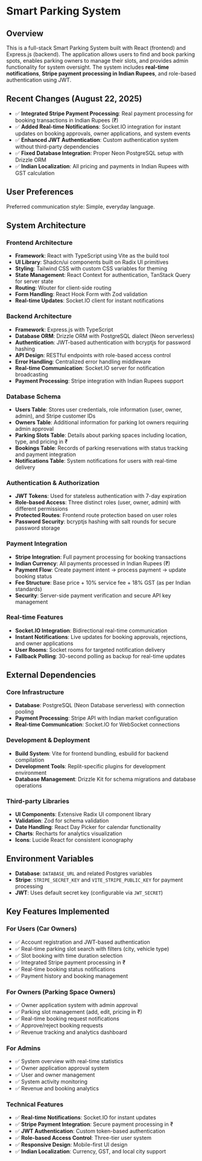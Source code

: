 # Smart Parking System

## Overview

This is a full-stack Smart Parking System built with React (frontend) and Express.js (backend). The application allows users to find and book parking spots, enables parking owners to manage their slots, and provides admin functionality for system oversight. The system includes **real-time notifications**, **Stripe payment processing in Indian Rupees**, and role-based authentication using JWT.

## Recent Changes (August 22, 2025)

- ✅ **Integrated Stripe Payment Processing**: Real payment processing for booking transactions in Indian Rupees (₹)
- ✅ **Added Real-time Notifications**: Socket.IO integration for instant updates on booking approvals, owner applications, and system events
- ✅ **Enhanced JWT Authentication**: Custom authentication system without third-party dependencies
- ✅ **Fixed Database Integration**: Proper Neon PostgreSQL setup with Drizzle ORM
- ✅ **Indian Localization**: All pricing and payments in Indian Rupees with GST calculation

## User Preferences

Preferred communication style: Simple, everyday language.

## System Architecture

### Frontend Architecture
- **Framework**: React with TypeScript using Vite as the build tool
- **UI Library**: Shadcn/ui components built on Radix UI primitives
- **Styling**: Tailwind CSS with custom CSS variables for theming
- **State Management**: React Context for authentication, TanStack Query for server state
- **Routing**: Wouter for client-side routing
- **Form Handling**: React Hook Form with Zod validation
- **Real-time Updates**: Socket.IO client for instant notifications

### Backend Architecture
- **Framework**: Express.js with TypeScript
- **Database ORM**: Drizzle ORM with PostgreSQL dialect (Neon serverless)
- **Authentication**: JWT-based authentication with bcryptjs for password hashing
- **API Design**: RESTful endpoints with role-based access control
- **Error Handling**: Centralized error handling middleware
- **Real-time Communication**: Socket.IO server for notification broadcasting
- **Payment Processing**: Stripe integration with Indian Rupees support

### Database Schema
- **Users Table**: Stores user credentials, role information (user, owner, admin), and Stripe customer IDs
- **Owners Table**: Additional information for parking lot owners requiring admin approval
- **Parking Slots Table**: Details about parking spaces including location, type, and pricing in ₹
- **Bookings Table**: Records of parking reservations with status tracking and payment integration
- **Notifications Table**: System notifications for users with real-time delivery

### Authentication & Authorization
- **JWT Tokens**: Used for stateless authentication with 7-day expiration
- **Role-based Access**: Three distinct roles (user, owner, admin) with different permissions
- **Protected Routes**: Frontend route protection based on user roles
- **Password Security**: bcryptjs hashing with salt rounds for secure password storage

### Payment Integration
- **Stripe Integration**: Full payment processing for booking transactions
- **Indian Currency**: All payments processed in Indian Rupees (₹)
- **Payment Flow**: Create payment intent → process payment → update booking status
- **Fee Structure**: Base price + 10% service fee + 18% GST (as per Indian standards)
- **Security**: Server-side payment verification and secure API key management

### Real-time Features
- **Socket.IO Integration**: Bidirectional real-time communication
- **Instant Notifications**: Live updates for booking approvals, rejections, and owner applications
- **User Rooms**: Socket rooms for targeted notification delivery
- **Fallback Polling**: 30-second polling as backup for real-time updates

## External Dependencies

### Core Infrastructure
- **Database**: PostgreSQL (Neon Database serverless) with connection pooling
- **Payment Processing**: Stripe API with Indian market configuration
- **Real-time Communication**: Socket.IO for WebSocket connections

### Development & Deployment
- **Build System**: Vite for frontend bundling, esbuild for backend compilation
- **Development Tools**: Replit-specific plugins for development environment
- **Database Management**: Drizzle Kit for schema migrations and database operations

### Third-party Libraries
- **UI Components**: Extensive Radix UI component library
- **Validation**: Zod for schema validation
- **Date Handling**: React Day Picker for calendar functionality
- **Charts**: Recharts for analytics visualization
- **Icons**: Lucide React for consistent iconography

## Environment Variables

- **Database**: `DATABASE_URL` and related Postgres variables
- **Stripe**: `STRIPE_SECRET_KEY` and `VITE_STRIPE_PUBLIC_KEY` for payment processing
- **JWT**: Uses default secret key (configurable via `JWT_SECRET`)

## Key Features Implemented

### For Users (Car Owners)
- ✅ Account registration and JWT-based authentication
- ✅ Real-time parking slot search with filters (city, vehicle type)
- ✅ Slot booking with time duration selection
- ✅ Integrated Stripe payment processing in ₹
- ✅ Real-time booking status notifications
- ✅ Payment history and booking management

### For Owners (Parking Space Owners)
- ✅ Owner application system with admin approval
- ✅ Parking slot management (add, edit, pricing in ₹)
- ✅ Real-time booking request notifications
- ✅ Approve/reject booking requests
- ✅ Revenue tracking and analytics dashboard

### For Admins
- ✅ System overview with real-time statistics
- ✅ Owner application approval system
- ✅ User and owner management
- ✅ System activity monitoring
- ✅ Revenue and booking analytics

### Technical Features
- ✅ **Real-time Notifications**: Socket.IO for instant updates
- ✅ **Stripe Payment Integration**: Secure payment processing in ₹
- ✅ **JWT Authentication**: Custom token-based authentication
- ✅ **Role-based Access Control**: Three-tier user system
- ✅ **Responsive Design**: Mobile-first UI design
- ✅ **Indian Localization**: Currency, GST, and local city support